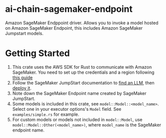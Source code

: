 # ai-chain-sagemaker-endpoint

Amazon SageMaker Endppoint driver. Allows you to invoke a model hosted on Amazon SageMaker Endpoint, this includes Amazon SageMaker Jumpstart models.

# Getting Started
1. This crate uses the AWS SDK for Rust to communicate with Amazon SageMaker. You need to set up the credentials and a region following [this guide](https://docs.aws.amazon.com/sdk-for-rust/latest/dg/credentials.html)
1. Follow the SageMaker JumpStart documentation to [find an LLM](https://docs.aws.amazon.com/sagemaker/latest/dg/jumpstart-foundation-models-use.html), then [deploy it](https://docs.aws.amazon.com/sagemaker/latest/dg/jumpstart-deploy.html).
1. Note down the SageMaker Endpoint name created by SageMaker JumpStart.
1. Some models is included in this crate, see `model::Model::<model_name>`. Select one in your executor options's `Model` field. See `examples/simple.rs` for example.
1. For custom models or models not included in `model::Model`, use `model::Model::Other(<model_name>)`, where `model_name` is the SageMaker endpoint name.
